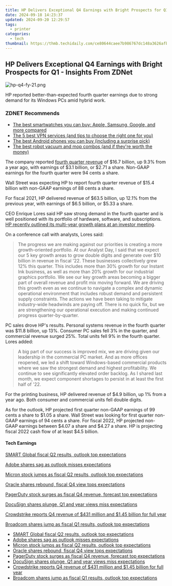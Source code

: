 ```yaml
---
title: HP Delivers Exceptional Q4 Earnings with Bright Prospects for Q1 - Insights From ZDNet
date: 2024-09-18 14:23:37
updated: 2024-09-20 12:29:57
tags:
  - printer
categories:
  - tech
thumbnail: https://thmb.techidaily.com/ce80644caee7b986767dc148a3626afb6dedcf8d303ed5814c688bdf2e6498bb.jpg
---
```


## HP Delivers Exceptional Q4 Earnings with Bright Prospects for Q1 - Insights From ZDNet

![hp-q4-fy-21.png](https://www.zdnet.com/a/img/resize/f7eafb1a39343adc0cdb6d7ac36204566ea688d3/2021/11/23/ecb5122d-5ef4-4b88-8fe9-fbb08ad591dc/hp-q4-fy-21.png?auto=webp&width=1280)

HP reported better-than-expected fourth quarter earnings due to strong demand for its Windows PCs amid hybrid work.

### **ZDNET** Recommends

* [The best smartwatches you can buy: Apple, Samsung, Google, and more compared](https://www.zdnet.com/article/best-smartwatch/)
* [The 5 best VPN services (and tips to choose the right one for you)](https://www.zdnet.com/article/best-vpn/)
* [The best Android phones you can buy (including a surprise pick)](https://www.zdnet.com/article/best-android-phone/)
* [The best robot vacuum and mop combos (and if they're worth the money)](https://www.zdnet.com/article/best-robot-vacuum-mop/)

The company reported [fourth quarter revenue](https://www.globenewswire.com/news-release/2021/11/23/2340171/0/en/HP-Inc-Reports-Fiscal-2021-Full-Year-and-Fourth-Quarter-Results.html) of $16.7 billion, up 9.3% from a year ago, with earnings of $3.1 billion, or $2.71 a share. Non-GAAP earnings for the fourth quarter were 94 cents a share. 

Wall Street was expecting HP to report fourth quarter revenue of $15.4 billion with non-GAAP earnings of 88 cents a share. 

For fiscal 2021, HP delivered revenue of $63.5 billion, up 12.1% from the previous year, with earnings of $6.5 billion, or $5.33 a share. 

CEO Enrique Lores said HP saw strong demand in the fourth quarter and is well positioned with its portfolio of hardware, software, and subscriptions. [HP recently outlined its multi-year growth plans at an investor meeting](https://www.zdnet.com/article/hp-lays-out-growth-plans-as-hybrid-office-drives-pc-demand-instant-ink-expansion/). 

On a conference call with analysts, Lores said:

> The progress we are making against our priorities is creating a more growth-oriented portfolio. At our Analyst Day, I said that we expect our 5 key growth areas to grow double digits and generate over $10 billion in revenue in fiscal '22\. These businesses collectively grew 12% this quarter. This includes more than 30% growth for our Instant Ink business, as well as more than 20% growth for our industrial graphics portfolio. We see our key growth areas becoming a bigger part of overall revenue and profit mix moving forward. We are driving this growth even as we continue to navigate a complex and dynamic operational environment that includes robust demand and persistent supply constraints. The actions we have been taking to mitigate industry-wide headwinds are paying off. There is no quick fix, but we are strengthening our operational execution and making continued progress quarter-by-quarter. 

PC sales drove HP's results. Personal systems revenue in the fourth quarter was $11.8 billion, up 13%. Consumer PC sales fell 3% in the quarter, and commercial revenue surged 25%. Total units fell 9% in the fourth quarter. Lores added:

> A big part of our success is improved mix, we are driving given our leadership in the commercial PC market. And as more offices reopened, we led a shift toward Windows-based commercial products where we saw the strongest demand and highest profitability. We continue to see significantly elevated order backlog. As I shared last month, we expect component shortages to persist in at least the first half of '22.

For the printing business, HP delivered revenue of $4.9 billion, up 1% from a year ago. Both consumer and commercial units fell double digits.

As for the outlook, HP projected first quarter non-GAAP earnings of 99 cents a share to $1.05 a share. Wall Street was looking for first quarter non-GAAP earnings of 94 cents a share. For fiscal 2022, HP projected non-GAAP earnings between $4.07 a share and $4.27 a share. HP is projecting fiscal 2022 cash flow of at least $4.5 billion.

#### Tech Earnings

[SMART Global fiscal Q2 results, outlook top expectations](https://www.zdnet.com/article/smart-global-fiscal-q2-results-outlook-top-expectations/ "SMART Global fiscal Q2 results, outlook top expectations")

[Adobe shares sag as outlook misses expectations](https://www.zdnet.com/article/adobe-shares-sag-as-outlook-misses-expectations-on-halt-of-sales-to-russia/ "Adobe shares sag as outlook misses expectations")

[Micron stock jumps as fiscal Q2 results, outlook top expectations](https://www.zdnet.com/article/micron-stock-jumps-as-fyq2-results-outlook-top-expectations/ "Micron stock jumps as fiscal Q2 results, outlook top expectations")

[Oracle shares rebound, fiscal Q4 view tops expectations](https://www.zdnet.com/article/oracle-shares-drop-as-fiscal-q3-revenue-beats-but-profit-misses-on-equity-investments/ "Oracle shares rebound, fiscal Q4 view tops expectations")

[PagerDuty stock surges as fiscal Q4 revenue, forecast top expectations](https://www.zdnet.com/article/pagerduty-stock-surges-as-fiscal-q4-revenue-forecast-top-expectations/ "PagerDuty stock surges as fiscal Q4 revenue, forecast top expectations")

[DocuSign shares plunge, Q1 and year views miss expectations](https://www.zdnet.com/article/docusign-shares-plunge-fiscal-q4-revenue-beats-q1-revenue-view-misses-expectations/ "DocuSign shares plunge, Q1 and year views miss expectations")

[Crowdstrike reports Q4 revenue of $431 million and $1.45 billion for full year](https://www.zdnet.com/article/crowdstrike-reports-q4-revenue-of-431-million-and-1-45-billion-for-full-year/ "Crowdstrike reports Q4 revenue of $431 million and $1.45 billion for full year")

[Broadcom shares jump as fiscal Q1 results, outlook top expectations](https://www.zdnet.com/article/broadcom-shares-rise-as-fiscal-q1-results-outlook-top-expectations/ "Broadcom shares jump as fiscal Q1 results, outlook top expectations")

* [SMART Global fiscal Q2 results, outlook top expectations](https://www.zdnet.com/article/smart-global-fiscal-q2-results-outlook-top-expectations/ "SMART Global fiscal Q2 results, outlook top expectations")
* [Adobe shares sag as outlook misses expectations](https://www.zdnet.com/article/adobe-shares-sag-as-outlook-misses-expectations-on-halt-of-sales-to-russia/ "Adobe shares sag as outlook misses expectations")
* [Micron stock jumps as fiscal Q2 results, outlook top expectations](https://www.zdnet.com/article/micron-stock-jumps-as-fyq2-results-outlook-top-expectations/ "Micron stock jumps as fiscal Q2 results, outlook top expectations")
* [Oracle shares rebound, fiscal Q4 view tops expectations](https://www.zdnet.com/article/oracle-shares-drop-as-fiscal-q3-revenue-beats-but-profit-misses-on-equity-investments/ "Oracle shares rebound, fiscal Q4 view tops expectations")
* [PagerDuty stock surges as fiscal Q4 revenue, forecast top expectations](https://www.zdnet.com/article/pagerduty-stock-surges-as-fiscal-q4-revenue-forecast-top-expectations/ "PagerDuty stock surges as fiscal Q4 revenue, forecast top expectations")
* [DocuSign shares plunge, Q1 and year views miss expectations](https://www.zdnet.com/article/docusign-shares-plunge-fiscal-q4-revenue-beats-q1-revenue-view-misses-expectations/ "DocuSign shares plunge, Q1 and year views miss expectations")
* [Crowdstrike reports Q4 revenue of $431 million and $1.45 billion for full year](https://www.zdnet.com/article/crowdstrike-reports-q4-revenue-of-431-million-and-1-45-billion-for-full-year/ "Crowdstrike reports Q4 revenue of $431 million and $1.45 billion for full year")
* [Broadcom shares jump as fiscal Q1 results, outlook top expectations](https://www.zdnet.com/article/broadcom-shares-rise-as-fiscal-q1-results-outlook-top-expectations/ "Broadcom shares jump as fiscal Q1 results, outlook top expectations")

<ins class="adsbygoogle"
     style="display:block"
     data-ad-format="autorelaxed"
     data-ad-client="ca-pub-7571918770474297"
     data-ad-slot="1223367746"></ins>



<ins class="adsbygoogle"
     style="display:block"
     data-ad-client="ca-pub-7571918770474297"
     data-ad-slot="8358498916"
     data-ad-format="auto"
     data-full-width-responsive="true"></ins>
